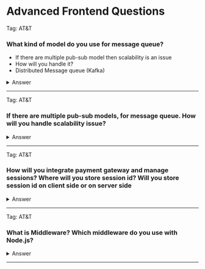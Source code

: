 # Advanced Frontend Questions

Tag: AT&T

### What kind of model do you use for message queue?

- If there are multiple pub-sub model then scalability is an issue
- How will you handle it?
- Distributed Message queue (Kafka)

<details>
<summary>Answer</summary>
<p>
</p>
</details>

---

Tag: AT&T

### If there are multiple pub-sub models, for message queue. How will you handle scalability issue?

<details>
<summary>Answer</summary>
<p>

When dealing with multiple pub-sub models in a message queue, scalability can become a concern. To handle scalability, there are a few approaches you can consider:

<strong>Use a distributed message queue:</strong> A distributed message queue is designed to handle large amounts of data and can distribute messages across multiple nodes. This can help to reduce the load on individual nodes and improve overall system performance. Examples of distributed message queue systems include Apache Kafka, RabbitMQ, and Amazon SQS.

<strong>Use a load balancer:</strong> A load balancer can help distribute incoming requests across multiple nodes. This can help to balance the load on individual nodes and improve overall system performance. A load balancer can be used to distribute incoming pub-sub messages across multiple nodes.

<strong>Use a sharding strategy:</strong> Sharding involves dividing data into smaller chunks and distributing them across multiple nodes. This can help to reduce the load on individual nodes and improve overall system performance. Sharding can be used to distribute pub-sub messages across multiple nodes based on specific criteria such as message topic or message source.

<strong>Use a caching strategy:</strong> Caching involves storing frequently accessed data in memory for faster access. Caching can be used to cache pub-sub messages that are frequently accessed, which can help to reduce the load on the message queue and improve overall system performance.

<strong>Use a hybrid approach:</strong> A combination of the above approaches can be used to achieve optimal scalability. For example, a distributed message queue can be combined with a load balancer to distribute messages across multiple nodes, and a sharding strategy can be used to distribute messages based on specific criteria.

</p>
</details>

---

Tag: AT&T

### How will you integrate payment gateway and manage sessions? Where will you store session id? Will you store session id on client side or on server side

<details>
<summary>Answer</summary>
<p>
</p>
</details>

---

Tag: AT&T

### What is Middleware? Which middleware do you use with Node.js?

<details>
<summary>Answer</summary>
<p>
<strong>Express.js:</strong> Express is a popular web application framework for Node.js that provides a wide range of middleware for handling HTTP requests and responses. It includes middleware for handling routing, parsing request bodies, and serving static files, among others.

<strong>body-parser:</strong> body-parser is a middleware package that provides support for parsing request bodies in different formats, including JSON, URL-encoded, and multipart. It can be used with any Node.js web application framework.

<strong>morgan:</strong> morgan is a middleware package that provides logging for HTTP requests and responses. It can be used to log request details such as the URL, method, status code, and response time.

<strong>helmet:</strong> helmet is a middleware package that provides security-related HTTP headers for Node.js web applications. It can help to protect against common web application attacks such as XSS and CSRF.

<strong>compression:</strong> compression is a middleware package that provides response compression for Node.js web applications. It can help to reduce the size of HTTP responses, which can improve page load times and reduce bandwidth usage.

<strong>cookie-parser:</strong> cookie-parser is a middleware package that provides support for parsing HTTP cookies in Node.js web applications. It can be used to read and write cookies in a simple and convenient way.

</p>
</details>

---
